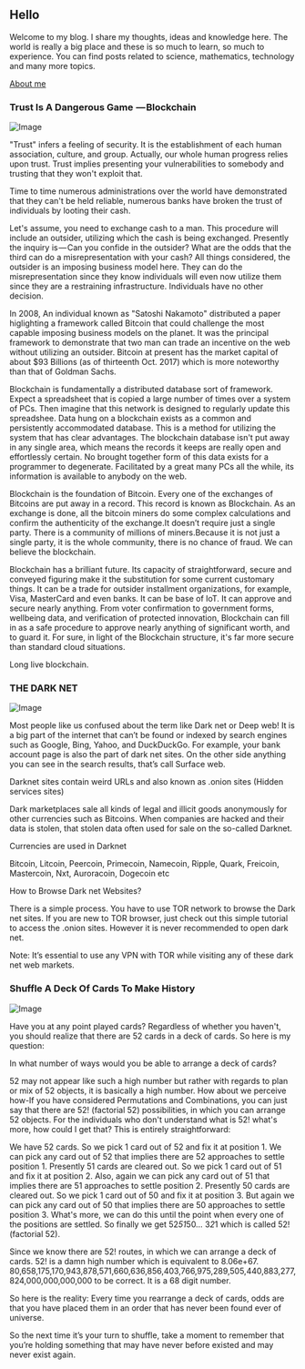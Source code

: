 ## Hello

Welcome to my blog. I share my thoughts, ideas and knowledge here. The world is really a big place and these is so much to learn, so much to experience. You can find posts related to science, mathematics, technology and many more topics.

 [About me](http://karanbhyana.me/)

### Trust Is A Dangerous Game  — Blockchain

![Image](https://images.unsplash.com/photo-1516245834210-c4c142787335?ixlib=rb-0.3.5&ixid=eyJhcHBfaWQiOjEyMDd9&s=4c08d94fa3626ca948926d0211ccc7ac&auto=format&fit=crop&w=1049&q=80)

"Trust" infers a feeling of security. It is the establishment of each human association, culture, and group. Actually, our whole human progress relies upon trust. Trust implies presenting your vulnerabilities to somebody and trusting that they won't exploit that. 

Time to time numerous administrations over the world have demonstrated that they can't be held reliable, numerous banks have broken the trust of individuals by looting their cash. 

Let's assume, you need to exchange cash to a man. This procedure will include an outsider, utilizing which the cash is being exchanged. Presently the inquiry is — Can you confide in the outsider? What are the odds that the third can do a misrepresentation with your cash? All things considered, the outsider is an imposing business model here. They can do the misrepresentation since they know individuals will even now utilize them since they are a restraining infrastructure. Individuals have no other decision. 

In 2008, An individual known as "Satoshi Nakamoto" distributed a paper higlighting a framework called Bitcoin that could challenge the most capable imposing business models on the planet. It was the principal framework to demonstrate that two man can trade an incentive on the web without utilizing an outsider. Bitcoin at present has the market capital of about $93 Billions (as of thirteenth Oct. 2017) which is more noteworthy than that of Goldman Sachs. 

Blockchain is fundamentally a distributed database sort of framework. Expect a spreadsheet that is copied a large number of times over a system of PCs.  Then imagine that this network is designed to regularly update this spreadshee. Data hung on a blockchain exists as a common and persistently accommodated database. This is a method for utilizing the system that has clear advantages. The blockchain database isn't put away in any single area, which means the records it keeps are really open and effortlessly certain. No brought together form of this data exists for a programmer to degenerate. Facilitated by a great many PCs all the while, its information is available to anybody on the web. 

Blockchain is the foundation of Bitcoin. Every one of the exchanges of Bitcoins are put away in a record. This record is known as Blockchain. As an exchange is done, all the bitcoin miners do some complex calculations and confirm the authenticity of the exchange.It doesn’t require just a single party. There is a community of millions of miners.Because it is not just a single party, it is the whole community, there is no chance of fraud. We can believe the blockchain. 

Blockchain has a brilliant future. Its capacity of straightforward, secure and conveyed figuring make it the substitution for some current customary things. It can be a trade for outsider installment organizations, for example, Visa, MasterCard and even banks. It can be base of IoT. It can approve and secure nearly anything. From voter confirmation to government forms, wellbeing data, and verification of protected innovation, Blockchain can fill in as a safe procedure to approve nearly anything of significant worth, and to guard it. For sure, in light of the Blockchain structure, it's far more secure than standard cloud situations. 

Long live blockchain.






### THE DARK NET

![Image](https://images.unsplash.com/photo-1526374965328-7f61d4dc18c5?ixlib=rb-0.3.5&ixid=eyJhcHBfaWQiOjEyMDd9&s=2059a86937844c84267d5126e5b36aa3&auto=format&fit=crop&w=1050&q=80)


Most people like us confused about the term like Dark net or Deep web! It is a big part of the internet that can’t be found or indexed by search engines such as Google, Bing, Yahoo, and DuckDuckGo. For example, your bank account page is also the part of dark net sites. On the other side anything you can see in the search results, that’s call Surface web.

Darknet sites contain weird URLs and also known as .onion sites (Hidden services sites)

Dark marketplaces sale all kinds of legal and illicit goods anonymously for other currencies such as Bitcoins. When companies are hacked and their data is stolen, that stolen data often used for sale on the so-called Darknet.

Currencies are used in Darknet

Bitcoin, Litcoin, Peercoin, Primecoin, Namecoin, Ripple, Quark, Freicoin, Mastercoin, Nxt, Auroracoin, Dogecoin etc

How to Browse Dark net Websites?

There is a simple process. You have to use TOR network to browse the Dark net sites. If you are new to TOR browser, just check out this simple tutorial to access the .onion sites. However it is never recommended to open dark net.

Note: It’s essential to use any VPN with TOR while visiting any of these dark net web markets.






### Shuffle A Deck Of Cards To Make History

![Image](https://images.unsplash.com/photo-1523278496530-378e00b02de2?ixlib=rb-0.3.5&ixid=eyJhcHBfaWQiOjEyMDd9&s=76309bb97f4654c7c567a32c4f4b4ae7&auto=format&fit=crop&w=1050&q=80)

Have you at any point played cards? Regardless of whether you haven't, you should realize that there are 52 cards in a deck of cards. So here is my question: 

In what number of ways would you be able to arrange a deck of cards? 

52 may not appear like such a high number but rather with regards to plan or mix of 52 objects, it is basically a high number. How about we perceive how-If you have considered Permutations and Combinations, you can just say that there are 52! (factorial 52) possibilities, in which you can arrange 52 objects. For the individuals who don't understand what is 52! what's more, how could I get that? This is entirely straightforward: 

We have 52 cards. So we pick 1 card out of 52 and fix it at position 1. We can pick any card out of 52 that implies there are 52 approaches to settle position 1. Presently 51 cards are cleared out. So we pick 1 card out of 51 and fix it at position 2. Also, again we can pick any card out of 51 that implies there are 51 approaches to settle position 2. Presently 50 cards are cleared out. So we pick 1 card out of 50 and fix it at position 3. But again we can pick any card out of 50 that implies there are 50 approaches to settle position 3. What's more, we can do this until the point when every one of the positions are settled. So finally we get 52*51*50… 3*2*1 which is called 52! (factorial 52). 

Since we know there are 52! routes, in which we can arrange a deck of cards. 52! is a damn high number which is equivalent to 8.06e+67. 80,658,175,170,943,878,571,660,636,856,403,766,975,289,505,440,883,277,824,000,000,000,000 to be correct. It is a 68 digit number. 

So here is the reality: Every time you rearrange a deck of cards, odds are that you have placed them in an order that has never been found ever of universe.

So the next time it’s your turn to shuffle, take a moment to remember that you’re holding something that may have never before existed and may never exist again.



